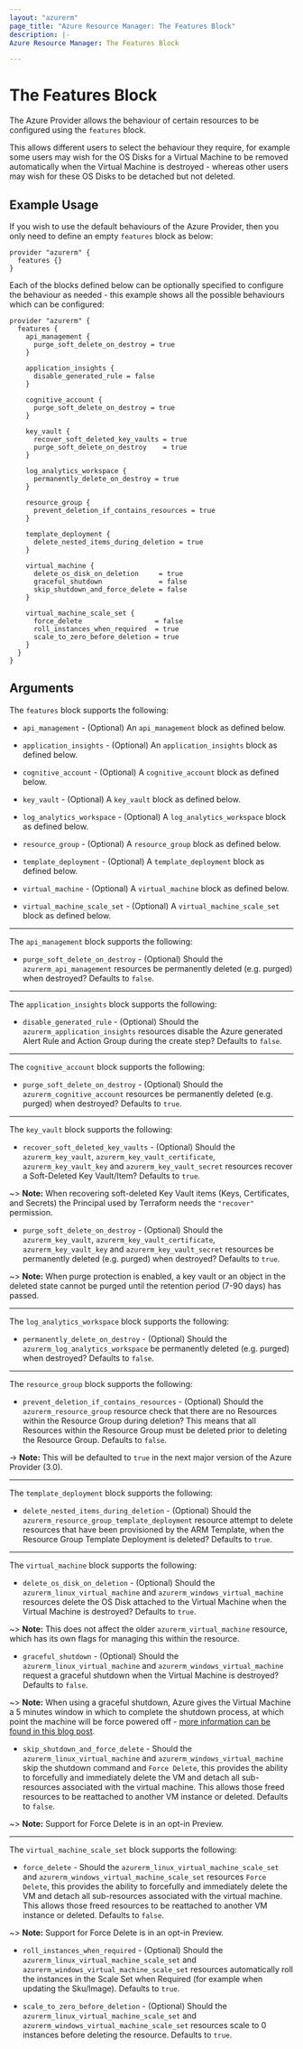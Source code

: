 ```yaml
---
layout: "azurerm"
page_title: "Azure Resource Manager: The Features Block"
description: |-
Azure Resource Manager: The Features Block

---
```


# The Features Block

The Azure Provider allows the behaviour of certain resources to be configured using the `features` block.

This allows different users to select the behaviour they require, for example some users may wish for the OS Disks for a Virtual Machine to be removed automatically when the Virtual Machine is destroyed - whereas other users may wish for these OS Disks to be detached but not deleted.

## Example Usage

If you wish to use the default behaviours of the Azure Provider, then you only need to define an empty `features` block as below:

```hcl
provider "azurerm" {
  features {}
}
```

Each of the blocks defined below can be optionally specified to configure the behaviour as needed - this example shows all the possible behaviours which can be configured:

```hcl
provider "azurerm" {
  features {
    api_management {
      purge_soft_delete_on_destroy = true
    }

    application_insights {
      disable_generated_rule = false
    }

    cognitive_account {
      purge_soft_delete_on_destroy = true
    }

    key_vault {
      recover_soft_deleted_key_vaults = true
      purge_soft_delete_on_destroy    = true
    }

    log_analytics_workspace {
      permanently_delete_on_destroy = true
    }

    resource_group {
      prevent_deletion_if_contains_resources = true
    }

    template_deployment {
      delete_nested_items_during_deletion = true
    }

    virtual_machine {
      delete_os_disk_on_deletion     = true
      graceful_shutdown              = false
      skip_shutdown_and_force_delete = false
    }

    virtual_machine_scale_set {
      force_delete                  = false
      roll_instances_when_required  = true
      scale_to_zero_before_deletion = true
    }
  }
}
```

## Arguments

The `features` block supports the following:

* `api_management` - (Optional) An `api_management` block as defined below.

* `application_insights` - (Optional) An `application_insights` block as defined below.

* `cognitive_account` - (Optional) A `cognitive_account` block as defined below.

* `key_vault` - (Optional) A `key_vault` block as defined below.

* `log_analytics_workspace` - (Optional) A `log_analytics_workspace` block as defined below.

* `resource_group` - (Optional) A `resource_group` block as defined below.

* `template_deployment` - (Optional) A `template_deployment` block as defined below.

* `virtual_machine` - (Optional) A `virtual_machine` block as defined below.

* `virtual_machine_scale_set` - (Optional) A `virtual_machine_scale_set` block as defined below.

---

The `api_management` block supports the following:

* `purge_soft_delete_on_destroy` - (Optional) Should the `azurerm_api_management` resources be permanently deleted (e.g. purged) when destroyed? Defaults to `false`.

---

The `application_insights` block supports the following:

* `disable_generated_rule` - (Optional) Should the `azurerm_application_insights` resources disable the Azure generated Alert Rule and Action Group during the create step? Defaults to `false`.

---

The `cognitive_account` block supports the following:

* `purge_soft_delete_on_destroy` - (Optional) Should the `azurerm_cognitive_account` resources be permanently deleted (e.g. purged) when destroyed? Defaults to `true`.

---

The `key_vault` block supports the following:

* `recover_soft_deleted_key_vaults` - (Optional) Should the `azurerm_key_vault`, `azurerm_key_vault_certificate`, `azurerm_key_vault_key` and `azurerm_key_vault_secret` resources recover a Soft-Deleted Key Vault/Item? Defaults to `true`.

~> **Note:** When recovering soft-deleted Key Vault items (Keys, Certificates, and Secrets) the Principal used by Terraform needs the `"recover"` permission.

* `purge_soft_delete_on_destroy` - (Optional) Should the `azurerm_key_vault`, `azurerm_key_vault_certificate`, `azurerm_key_vault_key` and `azurerm_key_vault_secret` resources be permanently deleted (e.g. purged) when destroyed? Defaults to `true`.

~> **Note:** When purge protection is enabled, a key vault or an object in the deleted state cannot be purged until the retention period (7-90 days) has passed.

---

The `log_analytics_workspace` block supports the following:

* `permanently_delete_on_destroy` - (Optional) Should the `azurerm_log_analytics_workspace` be permanently deleted (e.g. purged) when destroyed? Defaults to `false`.

---

The `resource_group` block supports the following:

* `prevent_deletion_if_contains_resources` - (Optional) Should the `azurerm_resource_group` resource check that there are no Resources within the Resource Group during deletion? This means that all Resources within the Resource Group must be deleted prior to deleting the Resource Group. Defaults to `false`.

-> **Note:** This will be defaulted to `true` in the next major version of the Azure Provider (3.0).

---

The `template_deployment` block supports the following:

* `delete_nested_items_during_deletion` - (Optional) Should the `azurerm_resource_group_template_deployment` resource attempt to delete resources that have been provisioned by the ARM Template, when the Resource Group Template Deployment is deleted? Defaults to `true`.

---

The `virtual_machine` block supports the following:

* `delete_os_disk_on_deletion` - (Optional) Should the `azurerm_linux_virtual_machine` and `azurerm_windows_virtual_machine` resources delete the OS Disk attached to the Virtual Machine when the Virtual Machine is destroyed? Defaults to `true`.

~> **Note:** This does not affect the older `azurerm_virtual_machine` resource, which has its own flags for managing this within the resource.

* `graceful_shutdown` - (Optional) Should the `azurerm_linux_virtual_machine` and `azurerm_windows_virtual_machine` request a graceful shutdown when the Virtual Machine is destroyed? Defaults to `false`.

~> **Note:** When using a graceful shutdown, Azure gives the Virtual Machine a 5 minutes window in which to complete the shutdown process, at which point the machine will be force powered off - [more information can be found in this blog post](https://azure.microsoft.com/en-us/blog/linux-and-graceful-shutdowns-2/).

* `skip_shutdown_and_force_delete` - Should the `azurerm_linux_virtual_machine` and `azurerm_windows_virtual_machine` skip the shutdown command and `Force Delete`, this provides the ability to forcefully and immediately delete the VM and detach all sub-resources associated with the virtual machine. This allows those freed resources to be reattached to another VM instance or deleted. Defaults to `false`.

~> **Note:** Support for Force Delete is in an opt-in Preview.

---

The `virtual_machine_scale_set` block supports the following:

* `force_delete` - Should the `azurerm_linux_virtual_machine_scale_set` and `azurerm_windows_virtual_machine_scale_set` resources `Force Delete`, this provides the ability to forcefully and immediately delete the VM and detach all sub-resources associated with the virtual machine. This allows those freed resources to be reattached to another VM instance or deleted. Defaults to `false`.

~> **Note:** Support for Force Delete is in an opt-in Preview.

* `roll_instances_when_required` - (Optional) Should the `azurerm_linux_virtual_machine_scale_set` and `azurerm_windows_virtual_machine_scale_set` resources automatically roll the instances in the Scale Set when Required (for example when updating the Sku/Image). Defaults to `true`.

* `scale_to_zero_before_deletion` - (Optional) Should the `azurerm_linux_virtual_machine_scale_set` and `azurerm_windows_virtual_machine_scale_set` resources scale to 0 instances before deleting the resource. Defaults to `true`.

